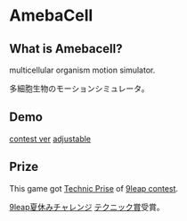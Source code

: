 AmebaCell
=========

What is Amebacell?
------
multicellular organism motion simulator.

多細胞生物のモーションシミュレータ。

Demo
------
[contest ver](http://9leap.net/games/4187)
[adjustable](http://phasespaces.net/garage/geometory/)

Prize
------
This game got [Technic Prise](http://wise9.jp/archives/8479) of [9leap contest](http://www.uei.co.jp/news/press-release/2014/07/04/1931/).

[9leap夏休みチャレンジ](http://www.uei.co.jp/news/press-release/2014/07/04/1931/) [テクニック賞](http://wise9.jp/archives/8479)受賞。
